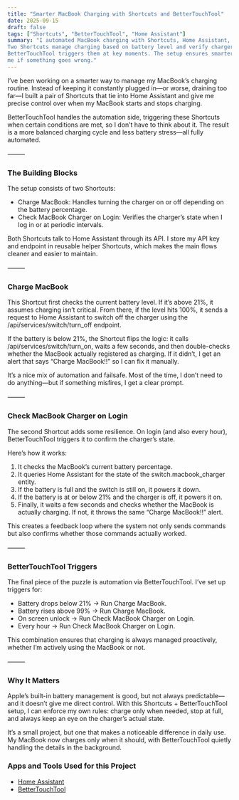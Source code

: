 ```yaml
---
title: "Smarter MacBook Charging with Shortcuts and BetterTouchTool"
date: 2025-09-15
draft: false
tags: ["Shortcuts", "BetterTouchTool", "Home Assistant"]
summary: "I automated MacBook charging with Shortcuts, Home Assistant, and BetterTouchTool. 
Two Shortcuts manage charging based on battery level and verify charger state, while 
BetterTouchTool triggers them at key moments. The setup ensures smarter charging and alerts 
me if something goes wrong."
---
```


I’ve been working on a smarter way to manage my MacBook’s charging routine. Instead of 
keeping it constantly plugged in—or worse, draining too far—I built a pair of Shortcuts that 
tie into Home Assistant and give me precise control over when my MacBook starts and stops 
charging.

BetterTouchTool handles the automation side, triggering these Shortcuts when certain 
conditions are met, so I don’t have to think about it. The result is a more balanced charging 
cycle and less battery stress—all fully automated.

⸻

### The Building Blocks

The setup consists of two Shortcuts:

- Charge MacBook: Handles turning the charger on or off depending on the battery percentage.
- Check MacBook Charger on Login: Verifies the charger’s state when I log in or at periodic 
intervals.

Both Shortcuts talk to Home Assistant through its API. I store my API key and endpoint in 
reusable helper Shortcuts, which makes the main flows cleaner and easier to maintain.

⸻

### Charge MacBook

This Shortcut first checks the current battery level. If it’s above 21%, it assumes charging 
isn’t critical. From there, if the level hits 100%, it sends a request to Home Assistant to 
switch off the charger using the /api/services/switch/turn_off endpoint.

If the battery is below 21%, the Shortcut flips the logic: it calls /api/services/switch/turn_on, 
waits a few seconds, and then double-checks whether the MacBook actually registered as charging. If 
it didn’t, I get an alert that says “Charge MacBook!!” so I can fix it manually.

It’s a nice mix of automation and failsafe. Most of the time, I don’t need to do anything—but 
if something misfires, I get a clear prompt.

⸻

### Check MacBook Charger on Login

The second Shortcut adds some resilience. On login (and also every hour), BetterTouchTool 
triggers it to confirm the charger’s state.

Here’s how it works:

1.	It checks the MacBook’s current battery percentage.
2.	It queries Home Assistant for the state of the switch.macbook_charger entity.
3.	If the battery is full and the switch is still on, it powers it down.
4.	If the battery is at or below 21% and the charger is off, it powers it on.
5.	Finally, it waits a few seconds and checks whether the MacBook is actually 
	charging. If not, it throws the same “Charge MacBook!!” alert.

This creates a feedback loop where the system not only sends commands but also confirms 
whether those commands actually worked.

⸻

### BetterTouchTool Triggers

The final piece of the puzzle is automation via BetterTouchTool. I’ve set up triggers for:

- Battery drops below 21% → Run Charge MacBook.
- Battery rises above 99% → Run Charge MacBook.
- On screen unlock → Run Check MacBook Charger on Login.
- Every hour → Run Check MacBook Charger on Login.

This combination ensures that charging is always managed proactively, whether I’m actively 
using the MacBook or not.

⸻

### Why It Matters

Apple’s built-in battery management is good, but not always predictable—and it doesn’t give 
me direct control. With this Shortcuts + BetterTouchTool setup, I can enforce my own rules: 
charge only when needed, stop at full, and always keep an eye on the charger’s actual state.

It’s a small project, but one that makes a noticeable difference in daily use. My MacBook 
now charges only when it should, with BetterTouchTool quietly handling the details in the 
background.

### Apps and Tools Used for this Project

- [Home Assistant](https://www.home-assistant.io/)
- [BetterTouchTool](https://folivora.ai/)

